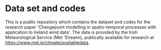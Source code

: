 # Data set and codes
This is a public repository which contains the dataset and codes for the research paper 'Changepoint modelling in spatio-temporal processes
with application to Ireland wind data'. The data is provided by the Irish Meteorological Service
(Met \'Eireann), publically available for research at https://www.met.ie/climate/availabledata.

